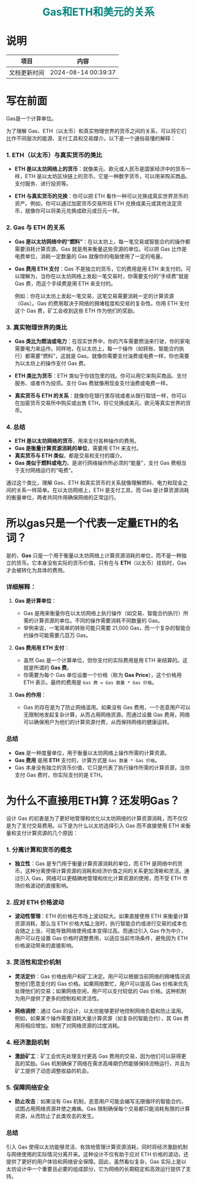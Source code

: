 <h1 align="center" style="color:rgb(0,133,125)">Gas和ETH和美元的关系</h1>

# 说明

| 项目         | 内容                |
| ------------ | ------------------- |
| 文档更新时间 | 2024-08-14 00:39:37 |



# 写在前面

Gas是一个计算单位。





为了理解 Gas、ETH（以太币）和真实物理世界的货币之间的关系，可以将它们比作不同层次的能源、支付工具和交易媒介。以下是一个通俗易懂的解释：

### 1. **ETH（以太币）与真实货币的类比**

- **ETH 是以太坊网络上的货币**：就像美元、欧元或人民币是国家经济中的货币一样，ETH 是以太坊区块链上的货币。它是一种数字货币，可以用来购买商品、支付服务、进行投资等。
  
- **ETH 与真实货币的兑换**：你可以把 ETH 看作一种可以兑换成真实世界货币的资产。例如，你可以通过加密货币交易所将 ETH 兑换成美元或其他法定货币，就像你可以将美元兑换成欧元或日元一样。

### 2. **Gas 与 ETH 的关系**

- **Gas 是以太坊网络中的“燃料”**：在以太坊上，每一笔交易或智能合约的操作都需要消耗计算资源。Gas 就是用来衡量这些资源的单位。可以把 Gas 比作是电费单位，消耗一定数量的 Gas 就像你的电脑使用了一定的电量。
  
- **Gas 费用 ETH 支付**：Gas 不是独立的货币，它的费用是用 ETH 来支付的。可以理解为，当你在以太坊网络上发起一笔交易时，你需要支付的“手续费”就是 Gas 费，而这个手续费是用 ETH 来支付的。

  例如：你在以太坊上发起一笔交易，这笔交易需要消耗一定的计算资源（Gas）。Gas 的费用取决于网络的拥堵程度和交易的复杂性。你用 ETH 支付这个 Gas 费，矿工会收到这些 ETH 作为他们的奖励。

### 3. **真实物理世界的类比**

- **Gas 类比为燃油或电力**：在现实世界中，你的汽车需要燃油来行驶，你的家电需要电力来运作。同样地，在以太坊上，每一个操作（如转账、智能合约执行）都需要“燃料”，这就是 Gas。就像你需要支付油费或电费一样，你也需要为以太坊上的操作支付 Gas 费。

- **ETH 类比为货币**：ETH 类似于你钱包里的钱。你可以用它来购买商品、支付服务、或者作为投资。支付 Gas 费就像用现金支付油费或电费一样。

- **真实货币与 ETH 的关系**：就像你在银行里存钱或者从银行取钱一样，你可以在加密货币交易所中购买或出售 ETH，将它兑换成美元、欧元等真实世界的货币。

### 4. **总结**

- **ETH 是以太坊网络的货币**，用来支付各种操作的费用。
- **Gas 是衡量计算资源消耗的单位**，需要用 ETH 来支付。
- **真实货币与 ETH 类似**，都是交易和支付的媒介。
- **Gas 类似于燃料或电力**，是进行网络操作所必须的“能量”，支付 Gas 费相当于支付网络运行的“电费”。

通过这个类比，理解 Gas、ETH 和真实货币的关系就像理解燃料、电力和现金之间的关系一样简单。在以太坊网络上，ETH 是支付工具，而 Gas 是计算资源消耗的衡量单位，两者共同作用确保网络的正常运行。





# 所以gas只是一个代表一定量ETH的名词？

是的，**Gas** 只是一个用于衡量以太坊网络上计算资源消耗的单位，而不是一种独立的货币。它本身没有实际的货币价值，只有在与 **ETH**（以太币）挂钩时，Gas 才会被转化为具体的费用。

### 详细解释：

1. **Gas 是计算单位**：
   - Gas 是用来衡量你在以太坊网络上执行操作（如交易、智能合约执行）所需的计算资源的单位。不同的操作需要消耗不同数量的 Gas。
   - 举例来说，一笔简单的转账可能只需要 21,000 Gas，而一个复杂的智能合约操作可能需要几百万 Gas。

2. **Gas 费用用 ETH 支付**：
   - 虽然 Gas 是一个计算单位，但你支付的实际费用是用 ETH 来结算的。这就是所谓的 **Gas 费**。
   - 你需要为每个 Gas 单位设置一个价格（称为 **Gas Price**），这个价格用 ETH 表示。最终的费用是 `Gas 费 = Gas 数量 * Gas 价格`。

3. **Gas 的作用**：
   - Gas 的存在是为了防止网络滥用。如果没有 Gas 费用，一个恶意用户可以无限制地发起复杂计算，从而占用网络资源。而通过设置 Gas 费用，网络可以确保用户为他们的计算资源付费，从而保持网络的健康运转。

### 总结

- **Gas** 是一种度量单位，用于衡量以太坊网络上操作所需的计算资源。
- **Gas 费用** 是用 **ETH** 支付的，计算方式是 `Gas 数量 * Gas 价格`。
- Gas 本身没有独立的货币价值，它只是代表了执行操作所需的计算资源，当你支付 Gas 费时，你实际支付的是 ETH。





# 为什么不直接用ETH算？还发明Gas？

设计 Gas 的初衷是为了更好地管理和优化以太坊网络的计算资源消耗，而不仅仅是为了支付交易费用。以下是为什么以太坊选择引入 Gas 而不直接使用 ETH 来衡量和支付计算资源的几个原因：

### 1. **分离计算和货币的概念**

- **独立性**：Gas 是专门用于衡量计算资源消耗的单位，而 ETH 是网络中的货币。这种分离使得计算资源的消耗和经济价值之间的关系更加清晰和灵活。通过引入 Gas，网络可以更精确地管理和优化计算资源的使用，而不受 ETH 市场价格波动的直接影响。

### 2. **应对 ETH 价格波动**

- **波动性管理**：ETH 的价格在市场上波动较大。如果直接使用 ETH 来衡量计算资源消耗，那么当 ETH 价格大幅上涨时，执行智能合约或进行交易的成本也会随之上涨，可能导致网络使用成本变得过高。而通过引入 Gas 作为中介，用户可以在设置 Gas 价格时调整费用，以适应当前市场条件，避免因为 ETH 价格波动带来的直接影响。

### 3. **灵活性和定价机制**

- **灵活定价**：Gas 价格由用户和矿工决定。用户可以根据当前网络的拥堵情况调整他们愿意支付的 Gas 价格。如果网络繁忙，用户可以提高 Gas 价格来优先处理他们的交易；如果网络空闲，用户可以支付较低的 Gas 价格。这种机制为用户提供了更多的控制权和灵活性。
  
- **网络调控**：通过 Gas 的设计，以太坊能够更好地控制网络负载和防止滥用。例如，如果某个操作需要消耗大量计算资源（如复杂的智能合约），其 Gas 费用将相应增加，抑制了对网络资源的过度消耗。

### 4. **经济激励机制**

- **激励矿工**：矿工会优先处理支付更高 Gas 费用的交易，因为他们可以获得更高的奖励。Gas 机制确保了网络在需求高峰期仍然能够保持流畅运行，并且为矿工提供了动态调整收益的机会。

### 5. **保障网络安全**

- **防止攻击**：如果没有 Gas 机制，恶意用户可能会编写无限循环的智能合约，试图占用网络资源并使之瘫痪。Gas 限制确保每个交易都只能消耗有限的计算资源，从而防止了此类攻击的发生。

### 总结

引入 Gas 使得以太坊能够灵活、有效地管理计算资源消耗，同时将经济激励机制与网络使用的实际情况分离开来。这种设计不仅有助于应对 ETH 价格的波动，还提供了更好的用户体验和网络安全保障。因此，虽然看似复杂，Gas 实际上是以太坊设计中一个重要且必要的组成部分，它为网络的长期稳定和高效运行提供了支持。